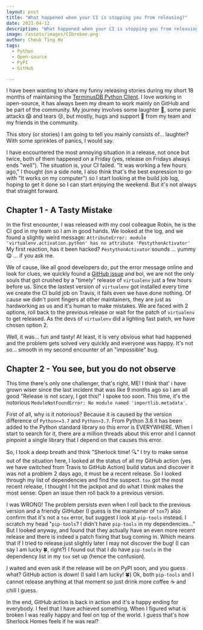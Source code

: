 ```yaml
---
layout: post
title: "What happened when your CI is stopping you from releasing?"
date: 2021-04-12
description: "What happened when your CI is stopping you from releasing? An adventure novel about releasing your open-source project."
image: /assets/images/CIbroken.png
author: Cheuk Ting Ho
tags:
  - Python
  - Open-source
  - PyPI
  - GitHub

---
```


I have been wanting to share my funny releasing stories during my short 18 months of maintaining the [TerminusDB Python Client](https://github.com/terminusdb/terminusdb-client-python). I love working in open-source, it has always been my dream to work mainly on GitHub and be part of the community. My journey involves some laughter 🤣, some panic attacks 😱 and tears 😢, but mostly, hugs and support 🙌 from my team and my friends in the community.

This story (or stories) I am going to tell you mainly consists of... laughter? With some sprinkles of panics, I would say.

I have encountered the most annoying situation in a release, not once but twice, both of them happened on a Friday (yes, release on Fridays always ends "well"). The situation is, your CI failed. "It was working a few hours ago," I thought (on a side note, I also think that's the best expression to go with "It works on my computer") so I start looking at the build job log, hoping to get it done so I can start enjoying the weekend. But it's not always that straight forward.

## Chapter 1 - A Tasty Mistake

In the first encounter, I was released with my cool colleague Robin, he is the CI god in my team so I am in good hands. We looked at the log, and we found a slightly weird message: `AttributeError: module 'virtualenv.activation.python' has no attribute 'PestythonActivator'` My first reaction, has it been hacked? `PestythonActivator` sounds ... yummy 😋 ... if you ask me.

We of cause, like all good developers do, put the error message online and look for clues, we quickly found a [GitHub issue](https://github.com/pypa/virtualenv/issues/1857) and boi, we are not the only souls that got crushed by a "timely" release of `virtualenv` just a few hours before us. Since the lastest version of `virtualenv` got installed every time we create the CI build job on Travis, it fails even we have done nothing. Of cause we didn't point fingers at other maintainers, they are just as hardworking as us and it's human to make mistakes. We are faced with 2 options, roll back to the previous release or wait for the patch of `virtualenv` to get released. As the devs of `virtualenv` did a lighting fast patch, we have chosen option 2.

Well, it was... fun and tasty! At least, it is very obvious what had happened and the problem gets solved very quickly and everyone was happy. It's not so... smooth in my second encounter of an "impossible" bug.

## Chapter 2 - You see, but you do not observe

This time there's only one challenger, that's right, ME! I think that' i have grown wiser since the last incident that was like 9 months ago so I am all good "Release is not scary, I got this!" I spoke too soon. This time, it's the notorious `ModuleNotFoundError: No module named 'importlib.metadata'`.

First of all, why is it notorious? Because it is caused by the version difference of `Python<=3.7` and `Python>3.7`. From Python 3.8 it has been added to the Python standard library so this error is EVERYWHERE. When I start to search for it, there are a million threads about this error and I cannot pinpoint a single library that I depend on that causes this error.

So, I took a deep breath and think "Sherlock time! 🔍" I try to make sense out of the situation here, I looked at the status of all my GitHub action (yes we have switched from Travis to GitHub Action) build status and discover it was not a problem 2 days ago, it must be a recent release. So I looked through my list of dependencies and find the suspect. `tox` got the most recent release, I thought I hit the jackpot and do what I think makes the most sense: Open an issue then roll back to a previous version.

I was WRONG! The problem persists even when I roll back to the previous version and a friendly GitHuber (I guess is the maintainer of `tox`?) also confirm that it's not a `tox` error, but suggest I look at `pip-tools` instead. I scratch my head "`pip-tools`? I didn't have `pip-tools` in my dependencies..." But I looked anyway, and found that they actually have an even more recent release and there is indeed a patch fixing that bug coming in. Which means that if I tried to release just slightly later I may not discover the bug! (I can say I am lucky 🍀, right?) I found out that I do have `pip-tools` in the dependency list in my `tox` set up (hence the confusion).

I waited and even ask if the release will be on PyPI soon, and you guess what? GitHub action is down! (I said I am lucky! 🍀) Ok, both `pip-tools` and I cannot release anything at that moment so just drink more coffee ☕ and chill I guess.

In the end, GitHub action is back in action and it's a happy ending for everybody. I feel that I have achieved something. When I figured what is broken I was really happy and feel on top of the world. I guess that's how Sherlock Homes feels if he was real?
